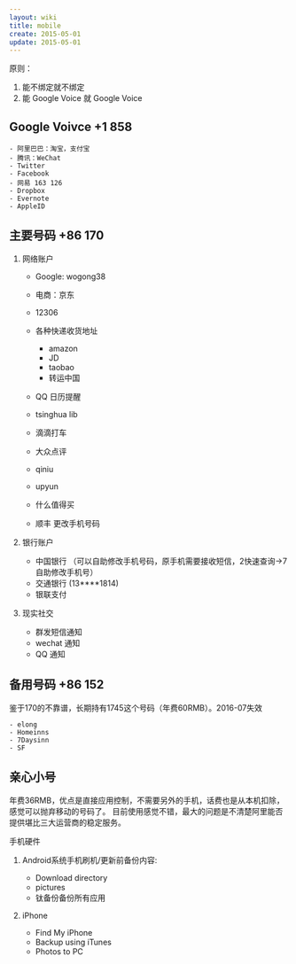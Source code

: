 ```yaml
---
layout: wiki
title: mobile
create: 2015-05-01
update: 2015-05-01
---
```

原则：
1. 能不绑定就不绑定
2. 能 Google Voice 就 Google Voice

## Google Voivce +1 858
    - 阿里巴巴：淘宝，支付宝
    - 腾讯：WeChat
    - Twitter 
    - Facebook
    - 网易 163 126
    - Dropbox
    - Evernote
    - AppleID

## 主要号码 +86 170
1. 网络账户
    - Google: wogong38
    - 电商：京东
    - 12306
    - 各种快递收货地址
        * amazon
        * JD
        * taobao
        * 转运中国

    - QQ 日历提醒
    - tsinghua lib
    - 滴滴打车
    - 大众点评
    - qiniu
    - upyun
    - 什么值得买
    - 顺丰 更改手机号码

2. 银行账户
    - 中国银行 （可以自助修改手机号码，原手机需要接收短信，2快速查询->7自助修改手机号）
    - 交通银行 (13****1814)
    - 银联支付

3. 现实社交
    - 群发短信通知
    - wechat 通知
    - QQ 通知

## 备用号码 +86 152
鉴于170的不靠谱，长期持有1745这个号码（年费60RMB）。2016-07失效

    - elong
    - Homeinns
    - 7Daysinn
    - SF

## 亲心小号
年费36RMB，优点是直接应用控制，不需要另外的手机，话费也是从本机扣除，感觉可以抛弃移动的号码了。
目前使用感觉不错，最大的问题是不清楚阿里能否提供堪比三大运营商的稳定服务。


手机硬件
1. Android系统手机刷机/更新前备份内容:
    - Download directory
    - pictures
    - 钛备份备份所有应用

2. iPhone
    - Find My iPhone
    - Backup using iTunes
    - Photos to PC
